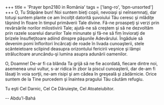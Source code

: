 +++
title = 'Prayer bpn2180 in România'
tags = ['lang-ro', 'bpn-unsorted']
+++
O, Tu Stăpâne bun! Noi suntem bieţi copii, nevoiaşi şi neînsemnaţi, dar totuşi suntem plante ce am încolţit datorită şuvoiului Tău ceresc şi mlădiţe tâşnind în floare în timpul primăverii Tale divine. Fă-ne proaspeţi şi verzi prin revărsările norilor milostivirii Tale; ajută-ne să creştem şi să ne dezvoltăm prin razele soarelui darurilor Tale minunate şi fă-ne să fim învioraţi de brizele însufleţitoare adiind dinspre păşunile Adevărului. Îngăduie să devenim pomi înfloritori încărcaţi de roade în livada cunoaşterii, stele scânteietoare sclipind deasupra orizontului fericirii veşnice şi lămpi strălucitoare aruncându-şi lumina asupra adunării oamenilor.

O, Doamne! De-ar fi ca blânda Ta grijă să ne fie acordată, fiecare dintre noi, asemenea unui vultur, s-ar ridica în zbor la piscul cunoaşterii, dar de-am fi lăsaţi în voia sorţii, ne-am risipi şi am cădea în greşeală şi zădărnicie. Orice suntem de la Tine purcedem şi înaintea pragului Tău căutăm refugiu.

Tu eşti Cel Darnic, Cel Ce Dăruieşte, Cel Atoateiubitor.

-- Abdu'l-Bahá
